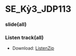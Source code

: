 # SE_Kỳ3_JDP113
### slide(all)
### Listen track(all)
+ Download: [ListenZip](https://github.com/gone2808/JDP113/archive/refs/heads/main.zip)
